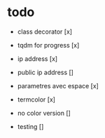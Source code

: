 # todo

- class decorator [x]
- tqdm for progress [x]
- ip address [x]
- public ip address []
- parametres avec espace [x]
- termcolor [x]
- no color version []

- testing []
